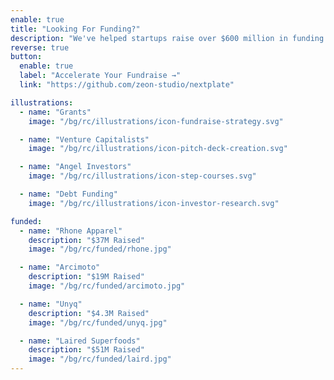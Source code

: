 ```yaml
---
enable: true
title: "Looking For Funding?"
description: "We've helped startups raise over $600 million in funding commitments. We can help you with every aspect of your fundraise from understanding how the process works to building your Pitch Deck to finding the perfect investors."
reverse: true
button:
  enable: true
  label: "Accelerate Your Fundraise →"
  link: "https://github.com/zeon-studio/nextplate"

illustrations:
  - name: "Grants"
    image: "/bg/rc/illustrations/icon-fundraise-strategy.svg"

  - name: "Venture Capitalists"
    image: "/bg/rc/illustrations/icon-pitch-deck-creation.svg"

  - name: "Angel Investors"
    image: "/bg/rc/illustrations/icon-step-courses.svg"

  - name: "Debt Funding"
    image: "/bg/rc/illustrations/icon-investor-research.svg"

funded:
  - name: "Rhone Apparel"
    description: "$37M Raised"
    image: "/bg/rc/funded/rhone.jpg"

  - name: "Arcimoto"
    description: "$19M Raised"
    image: "/bg/rc/funded/arcimoto.jpg"

  - name: "Unyq"
    description: "$4.3M Raised"
    image: "/bg/rc/funded/unyq.jpg"

  - name: "Laired Superfoods"
    description: "$51M Raised"
    image: "/bg/rc/funded/laird.jpg"
---
```

